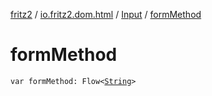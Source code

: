 [fritz2](../../index.md) / [io.fritz2.dom.html](../index.md) / [Input](index.md) / [formMethod](./form-method.md)

# formMethod

`var formMethod: Flow<`[`String`](https://kotlinlang.org/api/latest/jvm/stdlib/kotlin/-string/index.html)`>`